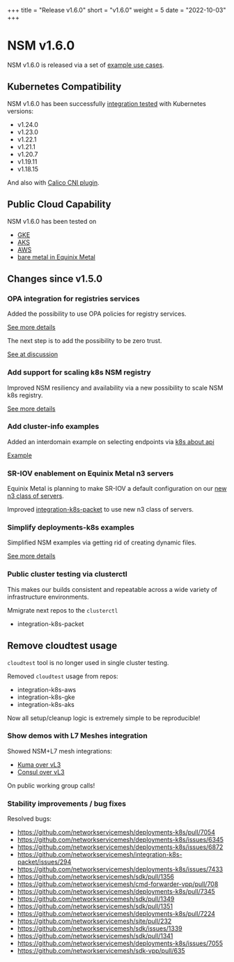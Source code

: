 +++
title = "Release v1.6.0"
short = "v1.6.0"
weight = 5
date = "2022-10-03"
+++


# NSM v1.6.0

NSM v1.6.0 is released via a set of [example use cases](https://github.com/networkservicemesh/deployments-k8s/tree/release/v1.6.0).

## Kubernetes Compatibility
NSM v1.6.0 has been successfully [integration tested](https://github.com/networkservicemesh/integration-k8s-kind/actions/runs/3177828745) with Kubernetes versions:

- v1.24.0
- v1.23.0
- v1.22.1
- v1.21.1
- v1.20.7
- v1.19.11
- v1.18.15

And also with [Calico CNI plugin](https://www.tigera.io/project-calico/).



## Public Cloud Capability

NSM v1.6.0 has been tested on 
- [GKE](https://github.com/networkservicemesh/integration-k8s-gke/actions/runs/3177828797)
- [AKS](https://github.com/networkservicemesh/integration-k8s-aks/actions/runs/3177828898)
- [AWS](https://github.com/networkservicemesh/integration-k8s-aws/actions/runs/3177829567)
- [bare metal in Equinix Metal](https://github.com/networkservicemesh/integration-k8s-packet/actions/runs/3203134720)

## Changes since v1.5.0


### OPA integration for registries services

Added the possibility to use OPA policies for registry services.

[See more details](https://github.com/networkservicemesh/sdk/issues/269)

The next step is to add the possibility to be zero trust.

[See at discussion](https://github.com/networkservicemesh/api/pull/147#issuecomment-1259996795)


### Add support for scaling k8s NSM registry

Improved NSM resiliency and availability via a new possibility to scale NSM k8s registry.

[See more details](https://github.com/networkservicemesh/deployments-k8s/issues/6779)

### Add cluster-info examples

Added an interdomain example on selecting endpoints via [k8s about api](https://github.com/kubernetes-sigs/about-api)

[Example](https://github.com/networkservicemesh/deployments-k8s/tree/main/examples/floating_interdomain/usecases/FloatingVl3-scale-from-zero)

### SR-IOV enablement on Equinix Metal n3 servers

Equinix Metal is planning to make SR-IOV a default configuration on our [new n3 class of servers](https://feedback.equinixmetal.com/changelog/sr-iov-enabled-by-default-on-n3xlarge-servers).

Improved [integration-k8s-packet](https://github.com/networkservicemesh/integration-k8s-packet) to use new n3 class of servers.

### Simplify deployments-k8s examples

Simplified NSM examples via getting rid of creating dynamic files.

[See more details](https://github.com/networkservicemesh/deployments-k8s/issues/5436)


### Public cluster testing via clusterctl

This makes our builds consistent and repeatable across a wide variety of infrastructure environments.

Mmigrate next repos to the `clusterctl`
- integration-k8s-packet

## Remove cloudtest usage

`cloudtest` tool is no longer used in single cluster testing.

Removed `cloudtest` usage from repos:
- integration-k8s-aws
- integration-k8s-gke
- integration-k8s-aks

Now all setup/cleanup logic is extremely simple to be reproducible!

### Show demos with L7 Meshes integration


Showed NSM+L7 mesh integrations:

- [Kuma over vL3](https://www.youtube.com/watch?t=130&v=tAToaSGaUcM&feature=youtu.be)
- [Consul over vL3](https://github.com/networkservicemesh/deployments-k8s/tree/main/examples/interdomain/nsm_consul_vl3)

On public working group calls!

### Stability improvements / bug fixes

Resolved bugs:
- https://github.com/networkservicemesh/deployments-k8s/pull/7054
- https://github.com/networkservicemesh/deployments-k8s/issues/6345
- https://github.com/networkservicemesh/deployments-k8s/issues/6872
- https://github.com/networkservicemesh/integration-k8s-packet/issues/294
- https://github.com/networkservicemesh/deployments-k8s/issues/7433
- https://github.com/networkservicemesh/sdk/pull/1356
- https://github.com/networkservicemesh/cmd-forwarder-vpp/pull/708
- https://github.com/networkservicemesh/deployments-k8s/pull/7345
- https://github.com/networkservicemesh/sdk/pull/1349
- https://github.com/networkservicemesh/sdk/pull/1351
- https://github.com/networkservicemesh/deployments-k8s/pull/7224
- https://github.com/networkservicemesh/site/pull/232
- https://github.com/networkservicemesh/sdk/issues/1339
- https://github.com/networkservicemesh/sdk/pull/1341
- https://github.com/networkservicemesh/deployments-k8s/issues/7055
- https://github.com/networkservicemesh/sdk-vpp/pull/635